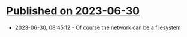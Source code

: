 # [Published on 2023-06-30](index.md)

* [2023-06-30, 08:45:12](https://lobste.rs/s/1wlsbh/course_network_can_be_filesystem) - [Of course the network can be a filesystem](https://xeiaso.net/blog/gophercon-eu-demo)
